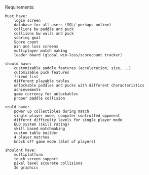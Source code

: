 Requirements:

    Must have:
        login screen
        database for all users (SQL/ perhaps online)
        collions bw paddle and puck
        colliions bw walls and puck
        scoring goal
        Score count
        Win and loss screens
        multiplayer match making
        leader board (global win-loss/scorecount tracker)
        
    should have:
        customizable paddle features (acceleration, size, ..)
        cutomizable puck features
        friend list
        different playable tables
        unlockable paddles and pucks with different characteristics
        achievements
        game currency for unlockables
        proper paddle collision
        
    could have:
        power up collectibles during match
        single player mode, computer controlled opponent
        differnt difficulty levels for single player mode
        ELO system (skill rating)
        skill based matchmaking
        custom table builder
        4 player matches
        knock off game mode (alot of players)
        
    shouldnt have:
        multiplatform
        touch screen support
        pixel level accurate collisions
        3d graphics